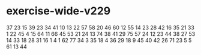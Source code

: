 # exercise-wide-v229
37
23
15
39
23
34
41
10
13
22
57
58
20
46
60
12
55
14
23
28
42
16
35
21
33
1
22
45
4
15
64
11
66
45
53
21
24
13
74
38
41
29
75
57
24
12
23
44
38
27
53
14
33
18
28
31
16
1
4
1
62
77
34
3
35
18
4
36
29
18
9
45
40
42
26
71
23
5
5
61
13
44
